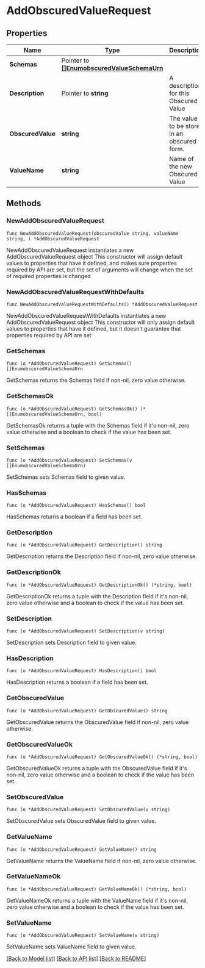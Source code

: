 # AddObscuredValueRequest

## Properties

Name | Type | Description | Notes
------------ | ------------- | ------------- | -------------
**Schemas** | Pointer to [**[]EnumobscuredValueSchemaUrn**](EnumobscuredValueSchemaUrn.md) |  | [optional] 
**Description** | Pointer to **string** | A description for this Obscured Value | [optional] 
**ObscuredValue** | **string** | The value to be stored in an obscured form. | 
**ValueName** | **string** | Name of the new Obscured Value | 

## Methods

### NewAddObscuredValueRequest

`func NewAddObscuredValueRequest(obscuredValue string, valueName string, ) *AddObscuredValueRequest`

NewAddObscuredValueRequest instantiates a new AddObscuredValueRequest object
This constructor will assign default values to properties that have it defined,
and makes sure properties required by API are set, but the set of arguments
will change when the set of required properties is changed

### NewAddObscuredValueRequestWithDefaults

`func NewAddObscuredValueRequestWithDefaults() *AddObscuredValueRequest`

NewAddObscuredValueRequestWithDefaults instantiates a new AddObscuredValueRequest object
This constructor will only assign default values to properties that have it defined,
but it doesn't guarantee that properties required by API are set

### GetSchemas

`func (o *AddObscuredValueRequest) GetSchemas() []EnumobscuredValueSchemaUrn`

GetSchemas returns the Schemas field if non-nil, zero value otherwise.

### GetSchemasOk

`func (o *AddObscuredValueRequest) GetSchemasOk() (*[]EnumobscuredValueSchemaUrn, bool)`

GetSchemasOk returns a tuple with the Schemas field if it's non-nil, zero value otherwise
and a boolean to check if the value has been set.

### SetSchemas

`func (o *AddObscuredValueRequest) SetSchemas(v []EnumobscuredValueSchemaUrn)`

SetSchemas sets Schemas field to given value.

### HasSchemas

`func (o *AddObscuredValueRequest) HasSchemas() bool`

HasSchemas returns a boolean if a field has been set.

### GetDescription

`func (o *AddObscuredValueRequest) GetDescription() string`

GetDescription returns the Description field if non-nil, zero value otherwise.

### GetDescriptionOk

`func (o *AddObscuredValueRequest) GetDescriptionOk() (*string, bool)`

GetDescriptionOk returns a tuple with the Description field if it's non-nil, zero value otherwise
and a boolean to check if the value has been set.

### SetDescription

`func (o *AddObscuredValueRequest) SetDescription(v string)`

SetDescription sets Description field to given value.

### HasDescription

`func (o *AddObscuredValueRequest) HasDescription() bool`

HasDescription returns a boolean if a field has been set.

### GetObscuredValue

`func (o *AddObscuredValueRequest) GetObscuredValue() string`

GetObscuredValue returns the ObscuredValue field if non-nil, zero value otherwise.

### GetObscuredValueOk

`func (o *AddObscuredValueRequest) GetObscuredValueOk() (*string, bool)`

GetObscuredValueOk returns a tuple with the ObscuredValue field if it's non-nil, zero value otherwise
and a boolean to check if the value has been set.

### SetObscuredValue

`func (o *AddObscuredValueRequest) SetObscuredValue(v string)`

SetObscuredValue sets ObscuredValue field to given value.


### GetValueName

`func (o *AddObscuredValueRequest) GetValueName() string`

GetValueName returns the ValueName field if non-nil, zero value otherwise.

### GetValueNameOk

`func (o *AddObscuredValueRequest) GetValueNameOk() (*string, bool)`

GetValueNameOk returns a tuple with the ValueName field if it's non-nil, zero value otherwise
and a boolean to check if the value has been set.

### SetValueName

`func (o *AddObscuredValueRequest) SetValueName(v string)`

SetValueName sets ValueName field to given value.



[[Back to Model list]](../README.md#documentation-for-models) [[Back to API list]](../README.md#documentation-for-api-endpoints) [[Back to README]](../README.md)


